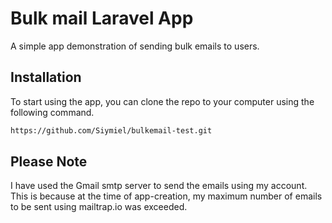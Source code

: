 

# Bulk mail Laravel App

A simple app demonstration of sending bulk emails to users.

## Installation

To start using the app, you can clone the repo to your computer using the following command.

```bash
https://github.com/Siymiel/bulkemail-test.git
```

## Please Note
I have used the Gmail smtp server to send the emails using my account. This is because at the time of app-creation, my maximum number of emails to be sent using mailtrap.io was exceeded.



